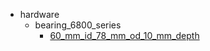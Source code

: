 * hardware
  * bearing_6800_series
    * [60_mm_id_78_mm_od_10_mm_depth](hardware/bearing_6800_series/60_mm_id_78_mm_od_10_mm_depth)
